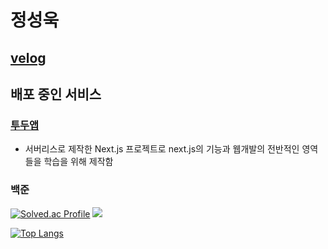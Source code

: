 # 정성욱 

## [velog](https://velog.io/@seonguk52/posts)


## 배포 중인 서비스

### [투두앱](https://nextjs-todo-app-phi-gilt.vercel.app/)

- 서버리스로 제작한 Next.js 프로젝트로 next.js의 기능과 웹개발의 전반적인 영역들을 학습을 위해 제작함




### 백준

[![Solved.ac Profile](http://mazassumnida.wtf/api/v2/generate_badge?boj=seonguk52)](https://solved.ac/seonguk52/)
<img src="http://mazandi.herokuapp.com/api?handle=seonguk52&theme=warm"/>



[![Top Langs](https://github-readme-stats.vercel.app/api/top-langs/?username=SeongUk52)](https://github.com/SeongUk52/github-readme-stats)
<!---
SeongUk52/SeongUk52 is a ✨ special ✨ repository because its `README.md` (this file) appears on your GitHub profile.
You can click the Preview link to take a look at your changes.
--->
